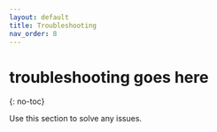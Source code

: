 ```yaml
---
layout: default
title: Troubleshooting
nav_order: 8
---
```


# troubleshooting goes here
{: no-toc}

Use this section to solve any issues.

